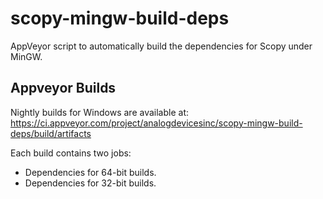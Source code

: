 # scopy-mingw-build-deps
AppVeyor script to automatically build the dependencies for Scopy under MinGW.


## Appveyor Builds 
Nightly builds for Windows are available at: https://ci.appveyor.com/project/analogdevicesinc/scopy-mingw-build-deps/build/artifacts

Each build contains two jobs:
- Dependencies for 64-bit builds.
- Dependencies for 32-bit builds.
